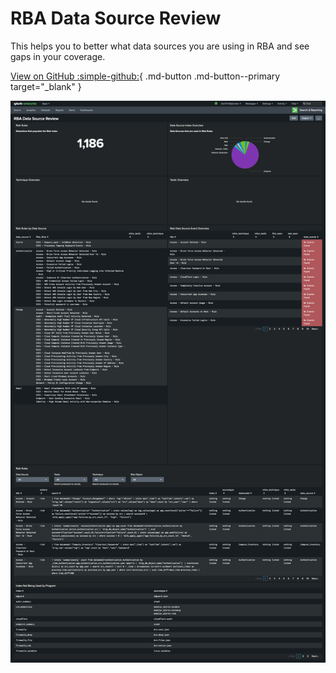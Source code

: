 # RBA Data Source Review

This helps you to better what data sources you are using in RBA and see gaps in your coverage.

[View on GitHub :simple-github:](https://github.com/splunk/rba/blob/main/dashboards/rba_data_source_overview.xml){ .md-button .md-button--primary target="_blank" }

![Attack Matrix Risk](../assets/rba_data_source_overview.png)
